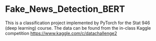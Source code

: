 # Fake_News_Detection_BERT
This is a classification project implemented by PyTorch for the Stat 946 (deep learning) course. The data can be found from the in-class Kaggle competition https://www.kaggle.com/c/datachallenge2
